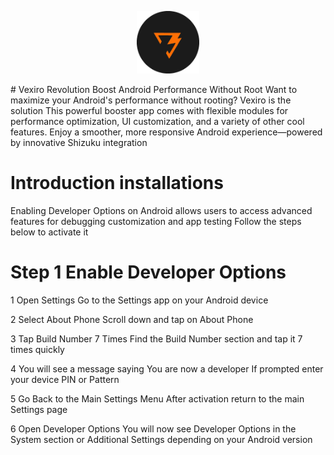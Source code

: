 <p align="center">
  <img src="icon/icon.png" alt="Frame Hub Logo" width="100" />
</p>
# Vexiro Revolution
Boost Android Performance Without Root
Want to maximize your Android's performance without rooting? 
Vexiro is the solution This powerful booster app comes with 
flexible modules for performance optimization, UI 
customization, and a variety of other cool features. Enjoy a 
smoother, more responsive Android experience—powered by 
innovative Shizuku integration

# Introduction installations
Enabling Developer Options on Android allows users to access 
advanced features for debugging customization and app 
testing Follow the steps below to activate it

# Step 1 Enable Developer Options

1 Open Settings
Go to the Settings app on your Android device

2 Select About Phone
Scroll down and tap on About Phone

3 Tap Build Number 7 Times
Find the Build Number section and tap it 7 times quickly

4 You will see a message saying
You are now a developer
If prompted enter your device PIN or Pattern

5 Go Back to the Main Settings Menu
After activation return to the main Settings page

6 Open Developer Options
You will now see Developer Options in the System section or 
Additional Settings depending on your Android version
